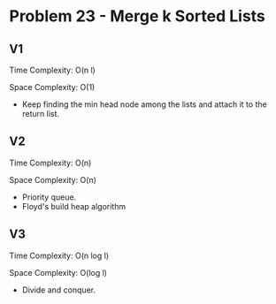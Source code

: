 # Problem 23 - Merge k Sorted Lists

## V1

Time Complexity: O(n l)

Space Complexity: O(1)

- Keep finding the min head node among the lists and attach it to the return list.

## V2

Time Complexity: O(n)

Space Complexity: O(n)

- Priority queue.
- Floyd's build heap algorithm

## V3

Time Complexity: O(n log l)

Space Complexity: O(log l)

- Divide and conquer.
